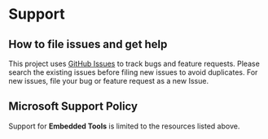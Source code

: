 # Support

## How to file issues and get help

This project uses
[GitHub Issues](https://github.com/microsoft/vscode-embedded-tools/issues/new/choose)
to track bugs and feature requests. Please search the existing issues before
filing new issues to avoid duplicates. For new issues, file your bug or feature
request as a new Issue.

## Microsoft Support Policy

Support for **Embedded Tools** is limited to the resources listed above.
